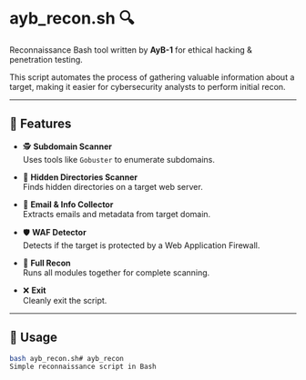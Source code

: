 # ayb_recon.sh 🔍

Reconnaissance Bash tool written by **AyB-1** for ethical hacking & penetration testing.

This script automates the process of gathering valuable information about a target, making it easier for cybersecurity analysts to perform initial recon.

---

## 🧰 Features

- 🕵️ **Subdomain Scanner**  
  Uses tools like `Gobuster` to enumerate subdomains.

- 📂 **Hidden Directories Scanner**  
  Finds hidden directories on a target web server.

- 📧 **Email & Info Collector**  
  Extracts emails and metadata from target domain.

- 🛡️ **WAF Detector**  
  Detects if the target is protected by a Web Application Firewall.

- 🎯 **Full Recon**  
  Runs all modules together for complete scanning.

- ❌ **Exit**  
  Cleanly exit the script.

---

## 🚀 Usage

```bash
bash ayb_recon.sh# ayb_recon
Simple reconnaissance script in Bash
